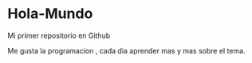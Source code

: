 # Hola-Mundo

Mi primer repositorio en Github

Me gusta la programacion , cada dia aprender mas y mas sobre el tema.
